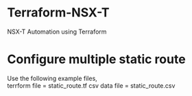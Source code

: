 # Terraform-NSX-T
NSX-T Automation using Terraform

# Configure multiple static route 
Use the following example files,  
terrform file = static_route.tf
csv data file = static_route.csv
